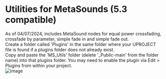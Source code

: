 # Utilities for MetaSounds (5.3 compatible)
 As of 04/07/2024, includes MetaSound nodes for equal power crossfading, crossfade by parameter, simple fade in and simple fade out.<br />
 Create a folder called 'Plugins' in the same folder where your UPROJECT file is found if a plugins folder does not already exist. <br />
 Copy and paste the 'MS_Utils' folder (delete '_Public-main' from the folder name) into that plugins folder. You may need to enable the plugin via Edit > Plugins from within your project.<br />
 ![image](https://github.com/DaleGrins/MS_Utils_Public/assets/54139394/723cb7e7-7092-4433-b556-dd402837de9e)

 
